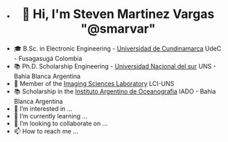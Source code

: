 - <h1 align="center">👋 Hi, I'm Steven Martinez Vargas "@smarvar" </h1>
-  🎓 B.Sc. in Electronic Engineering - [Universidad de Cundinamarca](https://www.ucundinamarca.edu.co) UdeC - Fusagasugá Colombia
-  📚 Ph.D. Scholarship Engineering - [Universidad Nacional del sur](https://www.uns.edu.ar) UNS - Bahia Blanca Argentina
- 🔭 Member of the [Imaging Sciences Laboratory](https://imaglabs.org) LCI-UNS
-  📚 Scholarship in the [Instituto Argentino de Oceanografia](https://iado.conicet.gov.ar) IADO - Bahia Blanca Argentina
- 👀 I’m interested in ...
- 🌱 I’m currently learning ...
- 💞️ I’m looking to collaborate on ...
- 📫 How to reach me ...

<!---
smarvar/smarvar is a ✨ special ✨ repository because its `README.md` (this file) appears on your GitHub profile.
You can click the Preview link to take a look at your changes.
--->
